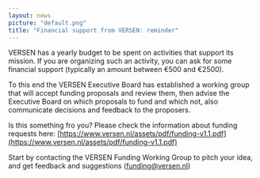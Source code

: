 ```yaml
---
layout: news
picture: "default.png"
title: "Financial support from VERSEN: reminder"
---
```


VERSEN has a yearly budget to be spent on activities that support its mission.  If you are organizing such an activity, you can ask for some financial support (typically an amount between €500 and €2500). 

To this end the VERSEN Executive Board has established a working group that will accept funding proposals and review them, then advise the Executive Board on which proposals to fund and which not, also communicate decisions and feedback to the proposers. 

Is this something fro you? Please check the information about funding requests here: [https://www.versen.nl/assets/pdf/funding-v1.1.pdf](https://www.versen.nl/assets/pdf/funding-v1.1.pdf)  

Start by contacting the VERSEN Funding Working Group to pitch your idea, and get feedback and suggestions (funding@versen.nl)